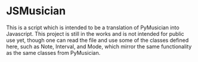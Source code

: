 # JSMusician

This is a script which is intended to be a translation of PyMusician into Javascript.  This project is still in the works and is not intended for public use yet, though one can read the file and use some of the classes defined here, such as Note, Interval, and Mode, which mirror the same functionality as the same classes from PyMusician.
